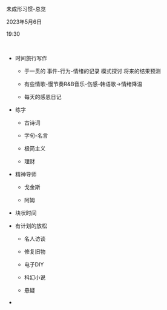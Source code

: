 未成形习惯-总览

2023年5月6日

19:30

 

-   时间旅行写作

    -   于一贯的 事件-行为-情绪的记录 模式探讨 将来的结果预测

    -   有些情歌-慢节奏R&B音乐-伤感-韩语歌→情绪降温

    -   每天的感恩日记

-   练字

    -   古诗词

    -   字句-名言

    -   极简主义

    -   理财

-   精神导师

    -   戈金斯

    -   阿姆

-   块状时间

-   有计划的放松

    -   名人访谈

    -   修复旧物

    -   电子DIY

    -   科幻小说

    -   悬疑

-    
